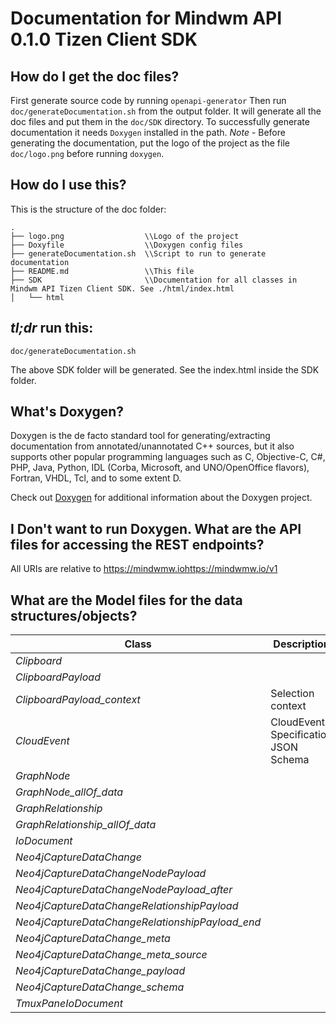 # Documentation for Mindwm API 0.1.0 Tizen Client SDK

## How do I get the doc files?
First generate source code by running `openapi-generator`
Then run `doc/generateDocumentation.sh` from the output folder. It will generate all the doc files and put them in the `doc/SDK` directory.
To successfully generate documentation it needs `Doxygen` installed in the path.
*Note* - Before generating the documentation, put the logo of the project as the file `doc/logo.png` before running `doxygen`.


## How do I use this?
This is the structure of the doc folder:

```
.
├── logo.png                  \\Logo of the project
├── Doxyfile                  \\Doxygen config files
├── generateDocumentation.sh  \\Script to run to generate documentation
├── README.md                 \\This file
├── SDK                       \\Documentation for all classes in Mindwm API Tizen Client SDK. See ./html/index.html
│   └── html

```

## *tl;dr* run this:

```
doc/generateDocumentation.sh
```

The above SDK folder will be generated. See the index.html inside the SDK folder.


## What's Doxygen?
Doxygen is the de facto standard tool for generating/extracting documentation from annotated/unannotated C++ sources, but it also supports other popular programming languages such as C, Objective-C, C#, PHP, Java, Python, IDL (Corba, Microsoft, and UNO/OpenOffice flavors), Fortran, VHDL, Tcl, and to some extent D.

Check out [Doxygen](https://www.doxygen.org/) for additional information about the Doxygen project.

## I Don't want to run Doxygen. What are the API files for accessing the REST endpoints?
All URIs are relative to https://mindwmw.iohttps://mindwmw.io/v1


## What are the Model files for the data structures/objects?
Class | Description
------------- | -------------
 *Clipboard* | 
 *ClipboardPayload* | 
 *ClipboardPayload_context* | Selection context
 *CloudEvent* | CloudEvents Specification JSON Schema
 *GraphNode* | 
 *GraphNode_allOf_data* | 
 *GraphRelationship* | 
 *GraphRelationship_allOf_data* | 
 *IoDocument* | 
 *Neo4jCaptureDataChange* | 
 *Neo4jCaptureDataChangeNodePayload* | 
 *Neo4jCaptureDataChangeNodePayload_after* | 
 *Neo4jCaptureDataChangeRelationshipPayload* | 
 *Neo4jCaptureDataChangeRelationshipPayload_end* | 
 *Neo4jCaptureDataChange_meta* | 
 *Neo4jCaptureDataChange_meta_source* | 
 *Neo4jCaptureDataChange_payload* | 
 *Neo4jCaptureDataChange_schema* | 
 *TmuxPaneIoDocument* | 

